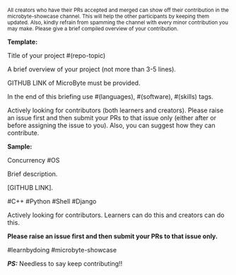 <sup>All creators who have their PRs accepted and merged can show off their contribution in the microbyte-showcase channel. This will help the other participants by keeping them updated. Also, kindly refrain from spamming the channel with every minor contribution you may make. Please give a brief compiled overview of your contribution. </sup>



**Template:**

Title of your project #(repo-topic)

A brief overview of your project (not more than 3-5 lines). 

GITHUB LINK of MicroByte must be provided. 

In the end of this briefing use #(languages), #(software), #(skills) tags.

Actively looking for contributors (both learners and creators). Please raise an issue first and then submit your PRs to that issue only (either after or before assigning the issue to you). Also, you can suggest how they can contribute.



**Sample:**

Concurrency #OS

Brief description. 

[GITHUB LINK]. 

#C++ #Python #Shell #Django

Actively looking for contributors. Learners can do this and creators can do this. 

**Please raise an issue first and then submit your PRs to that issue only.**

#learnbydoing #microbyte-showcase







***PS:*** Needless to say keep contributing!!